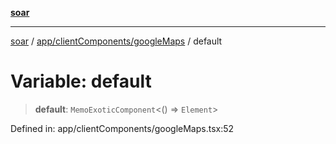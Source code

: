 [**soar**](../../../../README.md)

***

[soar](../../../../modules.md) / [app/clientComponents/googleMaps](../README.md) / default

# Variable: default

> **default**: `MemoExoticComponent`\<() => `Element`\>

Defined in: app/clientComponents/googleMaps.tsx:52
